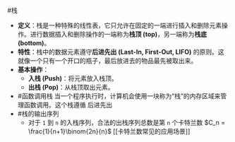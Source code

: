 #栈 
*   **定义**：栈是一种特殊的线性表，它只允许在固定的一端进行插入和删除元素操作。进行数据插入和删除操作的一端称为**栈顶 (top)**，另一端称为**栈底 (bottom)**。
*   **特性**：栈中的数据元素遵守**后进先出 (Last-In, First-Out, LIFO)** 的原则。这就像一个只有一个开口的瓶子，最后放进去的物品最先被取出来。
*   **基本操作**：
    *   **入栈 (Push)**：将元素放入栈顶。
    *   **出栈 (Pop)**：从栈顶取出元素。
* #函数调用栈  当一个程序执行时，计算机会使用一块称为“栈”的内存区域来管理函数调用。这个栈遵循 后进先出
* #栈的输出序列   
	* 对于 `1` 到 `n` 的入栈序列，合法的出栈序列总数是第 `n` 个卡特兰数 $C_n = \frac{1}{n+1}\binom{2n}{n}$ [[卡特兰数常见的应用场景]] 